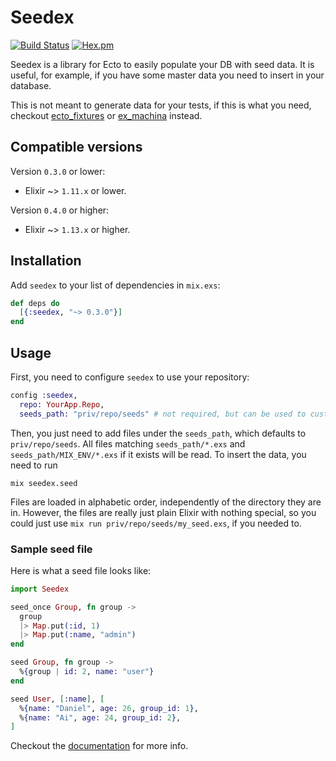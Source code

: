 # Seedex

[![Build Status](https://travis-ci.org/danhper/seedex.svg?branch=master)](https://travis-ci.org/danhper/seedex)
[![Hex.pm](https://img.shields.io/hexpm/v/seedex.svg)](https://hex.pm/packages/seedex)

Seedex is a library for Ecto to easily populate your DB with seed data.
It is useful, for example, if you have some master data you need to
insert in your database.

This is not meant to generate data for your tests, if this is what
you need, checkout [ecto_fixtures](https://github.com/dockyard/ecto_fixtures) or
[ex_machina](https://github.com/thoughtbot/ex_machina) instead.

## Compatible versions

Version `0.3.0` or lower:

* Elixir ~> `1.11.x` or lower.

Version `0.4.0` or higher:

* Elixir ~> `1.13.x` or higher.

## Installation

Add `seedex` to your list of dependencies in `mix.exs`:

```elixir
def deps do
  [{:seedex, "~> 0.3.0"}]
end
```

## Usage

First, you need to configure `seedex` to use your repository:

```elixir
config :seedex,
  repo: YourApp.Repo,
  seeds_path: "priv/repo/seeds" # not required, but can be used to customize seeds path
```

Then, you just need to add files under the `seeds_path`, which defaults to `priv/repo/seeds`.
All files matching `seeds_path/*.exs` and `seeds_path/MIX_ENV/*.exs` if it exists will be read.
To insert the data, you need to run

```
mix seedex.seed
```

Files are loaded in alphabetic order, independently of the directory they are in.
However, the files are really just plain Elixir with nothing special, so you could
just use `mix run priv/repo/seeds/my_seed.exs`, if you needed to.

### Sample seed file

Here is what a seed file looks like:

```elixir
import Seedex

seed_once Group, fn group ->
  group
  |> Map.put(:id, 1)
  |> Map.put(:name, "admin")
end

seed Group, fn group ->
  %{group | id: 2, name: "user"}
end

seed User, [:name], [
  %{name: "Daniel", age: 26, group_id: 1},
  %{name: "Ai", age: 24, group_id: 2},
]
```

Checkout the [documentation](https://hexdocs.pm/seedex/Seedex.html) for more info.
